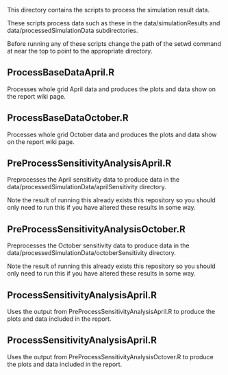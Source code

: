 This directory contains the scripts to process the simulation result data.

These scripts process data such as these in the data/simulationResults and
data/processedSimulationData subdirectories.

Before running any of these scripts change the path of the setwd command at near the top to
point to the appropriate directory.

ProcessBaseDataApril.R
----------------------

Processes whole grid April data and produces the plots and data show on the report
wiki page.


ProcessBaseDataOctober.R
------------------------

Processes whole grid October data and produces the plots and data show on the report
wiki page.


PreProcessSensitivityAnalysisApril.R	
------------------------------------

Preprocesses the April sensitivity data to produce data in the 
data/processedSimulationData/aprilSensitivity directory.  

Note the result of running this already exists this repository so you should only 
need to run this if you have altered these results in some way.


PreProcessSensitivityAnalysisOctober.R	
------------------------------------

Preprocesses the October sensitivity data to produce data in the 
data/processedSimulationData/octoberSensitivity directory.

Note the result of running this already exists this repository so you should only 
need to run this if you have altered these results in some way.


ProcessSensitivityAnalysisApril.R
---------------------------------

Uses the output from PreProcessSensitivityAnalysisApril.R to produce the plots
and data included in the report.


ProcessSensitivityAnalysisApril.R
---------------------------------

Uses the output from PreProcessSensitivityAnalysisOctover.R to produce the plots
and data included in the report.

